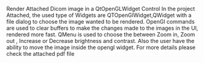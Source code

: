 Render Attached Dicom image in a QtOpenGLWidget Control
In the project Attached, the used type of Widgets are QTOpenGlWidget,QWidget with a file dialog to choose the image wanted to be rendered.
OpenGl commands are used to clear buffers to make the changes made to the images in the UI, rendered more fast.
QMenu is used to choose the between Zoom in, Zoom out , Increase or Decrease brightness and contrast. Also the user have the ability to move the image inside the opengl widget.
For more details please check the attached pdf file
